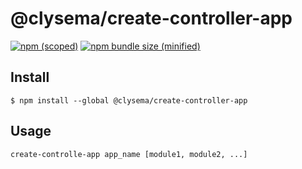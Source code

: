 # @clysema/create-controller-app

[![npm (scoped)](https://img.shields.io/npm/v/@clysema/create-controller-app.svg)](https://www.npmjs.com/package/@clysema/create-controller-app)
[![npm bundle size (minified)](https://img.shields.io/bundlephobia/min/@clysema/create-controller-app.svg)](https://www.npmjs.com/package/@clysema/create-controller-app)

## Install

```
$ npm install --global @clysema/create-controller-app
```

## Usage

```bash
create-controlle-app app_name [module1, module2, ...]
```
